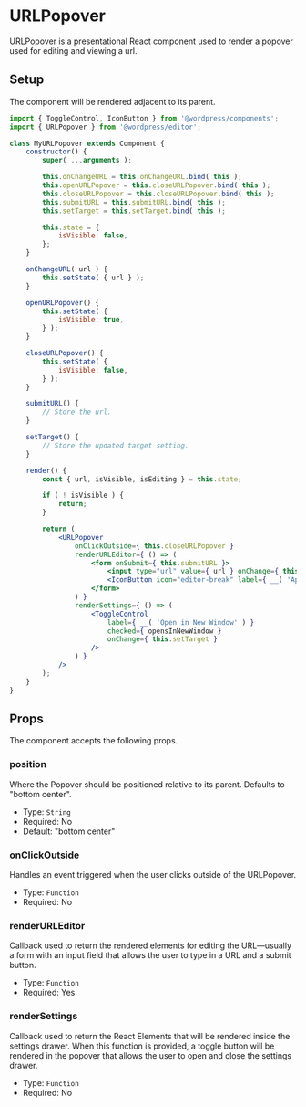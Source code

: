 URLPopover
===========

URLPopover is a presentational React component used to render a popover used for editing and viewing a url.

## Setup

The component will be rendered adjacent to its parent.

```jsx
import { ToggleControl, IconButton } from '@wordpress/components';
import { URLPopover } from '@wordpress/editor';

class MyURLPopover extends Component {
	constructor() {
		super( ...arguments );

		this.onChangeURL = this.onChangeURL.bind( this );
		this.openURLPopover = this.closeURLPopover.bind( this );
		this.closeURLPopover = this.closeURLPopover.bind( this );
		this.submitURL = this.submitURL.bind( this );
		this.setTarget = this.setTarget.bind( this );

		this.state = {
			isVisible: false,
		};
	}

	onChangeURL( url ) {
		this.setState( { url } );
	}

	openURLPopover() {
		this.setState( {
			isVisible: true,
		} );
	}

	closeURLPopover() {
		this.setState( {
			isVisible: false,
		} );
	}

	submitURL() {
		// Store the url.
	}

	setTarget() {
		// Store the updated target setting.
	}

	render() {
		const { url, isVisible, isEditing } = this.state;

		if ( ! isVisible ) {
			return;
		}

		return (
			<URLPopover
				onClickOutside={ this.closeURLPopover }
				renderURLEditor={ () => (
					<form onSubmit={ this.submitURL }>
						<input type="url" value={ url } onChange={ this.onChangeURL } />
						<IconButton icon="editor-break" label={ __( 'Apply' ) } type="submit" />
					</form>
				) }
				renderSettings={ () => (
					<ToggleControl
						label={ __( 'Open in New Window' ) }
						checked={ opensInNewWindow }
						onChange={ this.setTarget }
					/>
				) }
			/>
		);
	}
}
```

## Props

The component accepts the following props.

### position

Where the Popover should be positioned relative to its parent. Defaults to "bottom center".

- Type: `String`
- Required: No
- Default: "bottom center"

### onClickOutside

Handles an event triggered when the user clicks outside of the URLPopover.

- Type: `Function`
- Required: No

### renderURLEditor

Callback used to return the rendered elements for editing the URL—usually a form with an input field that allows
the user to type in a URL and a submit button.

- Type: `Function`
- Required: Yes

### renderSettings

Callback used to return the React Elements that will be rendered inside the settings drawer. When this function
is provided, a toggle button will be rendered in the popover that allows the user to open and close the settings
drawer.

- Type: `Function`
- Required: No
